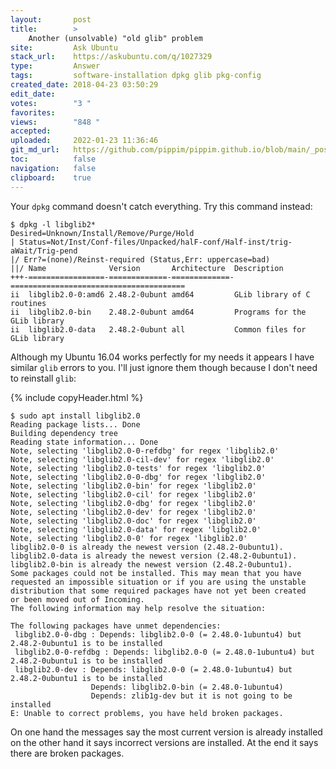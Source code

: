 ```yaml
---
layout:       post
title:        >
    Another (unsolvable) "old glib" problem
site:         Ask Ubuntu
stack_url:    https://askubuntu.com/q/1027329
type:         Answer
tags:         software-installation dpkg glib pkg-config
created_date: 2018-04-23 03:50:29
edit_date:    
votes:        "3 "
favorites:    
views:        "848 "
accepted:     
uploaded:     2022-01-23 11:36:46
git_md_url:   https://github.com/pippim/pippim.github.io/blob/main/_posts/2018/2018-04-23-Another-^unsolvable^-^old-glib^-problem.md
toc:          false
navigation:   false
clipboard:    true
---
```


Your `dpkg` command doesn't catch everything. Try this command instead:

``` 
$ dpkg -l libglib2*
Desired=Unknown/Install/Remove/Purge/Hold
| Status=Not/Inst/Conf-files/Unpacked/halF-conf/Half-inst/trig-aWait/Trig-pend
|/ Err?=(none)/Reinst-required (Status,Err: uppercase=bad)
||/ Name              Version       Architecture  Description
+++-=================-=============-=============-=======================================
ii  libglib2.0-0:amd6 2.48.2-0ubunt amd64         GLib library of C routines
ii  libglib2.0-bin    2.48.2-0ubunt amd64         Programs for the GLib library
ii  libglib2.0-data   2.48.2-0ubunt all           Common files for GLib library
```

Although my Ubuntu 16.04 works perfectly for my needs it appears I have similar `glib` errors to you. I'll just ignore them though because I don't need to reinstall `glib`:

{% include copyHeader.html %}
``` 
$ sudo apt install libglib2.0
Reading package lists... Done
Building dependency tree       
Reading state information... Done
Note, selecting 'libglib2.0-0-refdbg' for regex 'libglib2.0'
Note, selecting 'libglib2.0-cil-dev' for regex 'libglib2.0'
Note, selecting 'libglib2.0-tests' for regex 'libglib2.0'
Note, selecting 'libglib2.0-0-dbg' for regex 'libglib2.0'
Note, selecting 'libglib2.0-bin' for regex 'libglib2.0'
Note, selecting 'libglib2.0-cil' for regex 'libglib2.0'
Note, selecting 'libglib2.0-dbg' for regex 'libglib2.0'
Note, selecting 'libglib2.0-dev' for regex 'libglib2.0'
Note, selecting 'libglib2.0-doc' for regex 'libglib2.0'
Note, selecting 'libglib2.0-data' for regex 'libglib2.0'
Note, selecting 'libglib2.0-0' for regex 'libglib2.0'
libglib2.0-0 is already the newest version (2.48.2-0ubuntu1).
libglib2.0-data is already the newest version (2.48.2-0ubuntu1).
libglib2.0-bin is already the newest version (2.48.2-0ubuntu1).
Some packages could not be installed. This may mean that you have
requested an impossible situation or if you are using the unstable
distribution that some required packages have not yet been created
or been moved out of Incoming.
The following information may help resolve the situation:

The following packages have unmet dependencies:
 libglib2.0-0-dbg : Depends: libglib2.0-0 (= 2.48.0-1ubuntu4) but 2.48.2-0ubuntu1 is to be installed
 libglib2.0-0-refdbg : Depends: libglib2.0-0 (= 2.48.0-1ubuntu4) but 2.48.2-0ubuntu1 is to be installed
 libglib2.0-dev : Depends: libglib2.0-0 (= 2.48.0-1ubuntu4) but 2.48.2-0ubuntu1 is to be installed
                  Depends: libglib2.0-bin (= 2.48.0-1ubuntu4)
                  Depends: zlib1g-dev but it is not going to be installed
E: Unable to correct problems, you have held broken packages.
```

On one hand the messages say the most current version is already installed on the other hand it says incorrect versions are installed. At the end it says there are broken packages.

